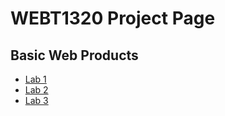 # WEBT1320 Project Page

<h2>Basic Web Products</h2>

<ul>
<li><a href="Lab1/index.html" target="blank">Lab 1</a></li>
<li><a href="Lab2/index.html" target="blank">Lab 2</a></li>
<li><a href="Lab3/index.html" target="blank">Lab 3</a></li>
</ul>
